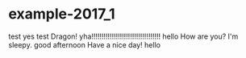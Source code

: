 # example-2017_1

test
yes
test
Dragon! yha!!!!!!!!!!!!!!!!!!!!!!!!!!!!!!!!!!
hello
How are you?
I'm sleepy.
good afternoon
Have a nice day!
hello
